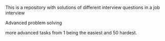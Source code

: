 This is a repository with solutions of different interview questions in a job interview

Advanced problem solving

more advanced tasks from 1 being the easiest and 50 hardest.
